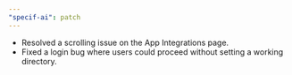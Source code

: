 ```yaml
---
"specif-ai": patch
---
```


- Resolved a scrolling issue on the App Integrations page.
- Fixed a login bug where users could proceed without setting a working directory.
